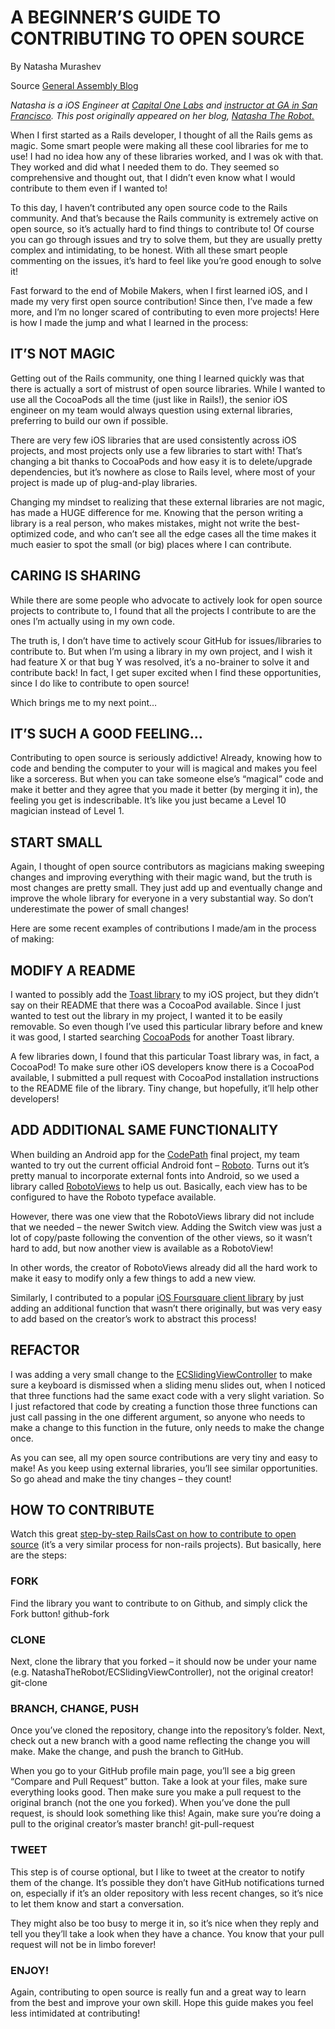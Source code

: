 # A BEGINNER’S GUIDE TO CONTRIBUTING TO OPEN SOURCE

By Natasha Murashev

Source [General Assembly Blog](https://blog.generalassemb.ly/beginners-guide-contributing-open-source/)

_Natasha is a iOS Engineer at [Capital One Labs](https://www.capitalonelabs.com/) and [instructor at GA in San Francisco](https://generalassemb.ly/instructors/natasha-murashev/1871?utm_campaign=social_guest&utm_content=2014-03-24+natasha-open-source&utm_medium=ga_blog&utm_source=blog_post). This post originally appeared on her blog, [Natasha The Robot.](http://natashatherobot.com/beginners-contributing-to-open-source/)_

When I first started as a Rails developer, I thought of all the Rails gems as magic. Some smart people were making all these cool libraries for me to use! I had no idea how any of these libraries worked, and I was ok with that. They worked and did what I needed them to do. They seemed so comprehensive and thought out, that I didn’t even know what I would contribute to them even if I wanted to!

To this day, I haven’t contributed any open source code to the Rails community. And that’s because the Rails community is extremely active on open source, so it’s actually hard to find things to contribute to! Of course you can go through issues and try to solve them, but they are usually pretty complex and intimidating, to be honest. With all these smart people commenting on the issues, it’s hard to feel like you’re good enough to solve it!

Fast forward to the end of Mobile Makers, when I first learned iOS, and I made my very first open source contribution! Since then, I’ve made a few more, and I’m no longer scared of contributing to even more projects! Here is how I made the jump and what I learned in the process:

## IT’S NOT MAGIC

Getting out of the Rails community, one thing I learned quickly was that there is actually a sort of mistrust of open source libraries. While I wanted to use all the CocoaPods all the time (just like in Rails!), the senior iOS engineer on my team would always question using external libraries, preferring to build our own if possible.

There are very few iOS libraries that are used consistently across iOS projects, and most projects only use a few libraries to start with! That’s changing a bit thanks to CocoaPods and how easy it is to delete/upgrade dependencies, but it’s nowhere as close to Rails level, where most of your project is made up of plug-and-play libraries.

Changing my mindset to realizing that these external libraries are not magic, has made a HUGE difference for me. Knowing that the person writing a library is a real person, who makes mistakes, might not write the best-optimized code, and who can’t see all the edge cases all the time makes it much easier to spot the small (or big) places where I can contribute.

## CARING IS SHARING

While there are some people who advocate to actively look for open source projects to contribute to, I found that all the projects I contribute to are the ones I’m actually using in my own code.

The truth is, I don’t have time to actively scour GitHub for issues/libraries to contribute to. But when I’m using a library in my own project, and I wish it had feature X or that bug Y was resolved, it’s a no-brainer to solve it and contribute back! In fact, I get super excited when I find these opportunities, since I do like to contribute to open source!

Which brings me to my next point…

## IT’S SUCH A GOOD FEELING…

Contributing to open source is seriously addictive! Already, knowing how to code and bending the computer to your will is magical and makes you feel like a sorceress. But when you can take someone else’s “magical” code and make it better and they agree that you made it better (by merging it in), the feeling you get is indescribable. It’s like you just became a Level 10 magician instead of Level 1.

## START SMALL

Again, I thought of open source contributors as magicians making sweeping changes and improving everything with their magic wand, but the truth is most changes are pretty small. They just add up and eventually change and improve the whole library for everyone in a very substantial way. So don’t underestimate the power of small changes!

Here are some recent examples of contributions I made/am in the process of making:

## MODIFY A README

I wanted to possibly add the [Toast library](https://github.com/scalessec/Toast) to my iOS project, but they didn’t say on their README that there was a CocoaPod available. Since I just wanted to test out the library in my project, I wanted it to be easily removable.  So even though I’ve used this particular library before and knew it was good, I started searching [CocoaPods](http://cocoapods.org/) for another Toast library.

A few libraries down, I found that this particular Toast library was, in fact, a CocoaPod! To make sure other iOS developers know there is a CocoaPod available, I submitted a pull request with CocoaPod installation instructions to the README file of the library. Tiny change, but hopefully, it’ll help other developers!

## ADD ADDITIONAL SAME FUNCTIONALITY

When building an Android app for the [CodePath](http://thecodepath.com/) final project, my team wanted to try out the current official Android font – [Roboto](http://developer.android.com/design/style/typography.html). Turns out it’s pretty manual to incorporate external fonts into Android, so we used a library called [RobotoViews](https://github.com/eeVoskos/RobotoViews) to help us out. Basically, each view has to be configured to have the Roboto typeface available.

However, there was one view that the RobotoViews library did not include that we needed – the newer Switch view. Adding the Switch view was just a lot of copy/paste following the convention of the other views, so it wasn’t hard to add, but now another view is available as a RobotoView!

In other words, the creator of RobotoViews already did all the hard work to make it easy to modify only a few things to add a new view.

Similarly, I contributed to a popular [iOS Foursquare client library](https://github.com/Constantine-Fry/Foursquare-API-v2) by just adding an additional function that wasn’t there originally, but was very easy to add based on the creator’s work to abstract this process!

## REFACTOR

I was adding a very small change to the [ECSlidingViewController](https://github.com/ECSlidingViewController/ECSlidingViewController) to make sure a keyboard is dismissed when a sliding menu slides out, when I noticed that three functions had the same exact code with a very slight variation. So I just refactored that code by creating a function those three functions can just call passing in the one different argument, so anyone who needs to make a change to this function in the future, only needs to make the change once.

As you can see, all my open source contributions are very tiny and easy to make! As you keep using external libraries, you’ll see similar opportunities. So go ahead and make the tiny changes – they count!

## HOW TO CONTRIBUTE

Watch this great [step-by-step RailsCast on how to contribute to open source](http://railscasts.com/episodes/300-contributing-to-open-source) (it’s a very similar process for non-rails projects). But basically, here are the steps:

### FORK

Find the library you want to contribute to on Github, and simply click the Fork button! github-fork

### CLONE

Next, clone the library that you forked – it should now be under your name (e.g. NatashaTheRobot/ECSlidingViewController), not the original creator! git-clone

### BRANCH, CHANGE, PUSH

Once you’ve cloned the repository, change into the repository’s folder. Next, check out a new branch with a good name reflecting the change you will make. Make the change, and push the branch to GitHub.

When you go to your GitHub profile main page, you’ll see a big green “Compare and Pull Request” button. Take a look at your files, make sure everything looks good. Then make sure you make a pull request to the original branch (not the one you forked). When you’ve done the pull request, is should look something like this! Again, make sure you’re doing a pull to the original creator’s master branch! git-pull-request

### TWEET

This step is of course optional, but I like to tweet at the creator to notify them of the change. It’s possible they don’t have GitHub notifications turned on, especially if it’s an older repository with less recent changes, so it’s nice to let them know and start a conversation.

They might also be too busy to merge it in, so it’s nice when they reply and tell you they’ll take a look when they have a chance. You know that your pull request will not be in limbo forever!

### ENJOY!

Again, contributing to open source is really fun and a great way to learn from the best and improve your own skill. Hope this guide makes you feel less intimidated at contributing!
